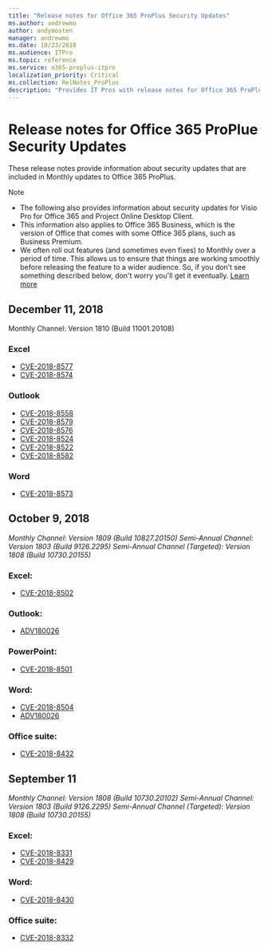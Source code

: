 ```yaml
---
title: "Release notes for Office 365 ProPlus Security Updates"
ms.author: andrewmo
author: andymosten
manager: andrewmo
ms.date: 10/23/2018
ms.audience: ITPro
ms.topic: reference
ms.service: o365-proplus-itpro
localization_priority: Critical
ms.collection: RelNotes_ProPlus
description: "Provides IT Pros with release notes for Office 365 ProPlus Security Updates"
---
```


# Release notes for Office 365 ProPlue Security Updates

These release notes provide information about security updates that are included in Monthly updates to Office 365 ProPlus.
 
 > [!NOTE]
> - The following also provides information about security updates for Visio Pro for Office 365 and Project Online Desktop Client.
> - This information also applies to Office 365 Business, which is the version of Office that comes with some Office 365 plans, such as Business Premium.
> - We often roll out features (and sometimes even fixes) to Monthly over a period of time. This allows us to ensure that things are working smoothly before releasing the feature to a wider audience. So, if you don’t see something described below, don't worry you'll get it eventually. [Learn more](https://support.office.com/en-us/article/when-do-i-get-the-newest-features-in-for-office-365-da36192c-58b9-4bc9-8d51-bb6eed468516?ui=en-US&rs=en-US&ad=US)


## December 11, 2018
Monthly Channel: Version 1810 (Build 11001.20108)  

### Excel

-   [CVE-2018-8577](https://portal.msrc.microsoft.com/en-us/security-guidance/advisory/CVE-2018-8577)
-   [CVE-2018-8574](https://portal.msrc.microsoft.com/en-us/security-guidance/advisory/CVE-2018-8574)

### Outlook

-   [CVE-2018-8558](https://portal.msrc.microsoft.com/en-us/security-guidance/advisory/CVE-2018-8558)
-   [CVE-2018-8579](https://portal.msrc.microsoft.com/en-us/security-guidance/advisory/CVE-2018-8579)
-   [CVE-2018-8576](https://portal.msrc.microsoft.com/en-us/security-guidance/advisory/CVE-2018-8576)
-   [CVE-2018-8524](https://portal.msrc.microsoft.com/en-us/security-guidance/advisory/CVE-2018-8524)
-   [CVE-2018-8522](https://portal.msrc.microsoft.com/en-us/security-guidance/advisory/CVE-2018-8522)
-   [CVE-2018-8582](https://portal.msrc.microsoft.com/en-us/security-guidance/advisory/CVE-2018-8582)

### Word

-   [CVE-2018-8573](https://portal.msrc.microsoft.com/en-us/security-guidance/advisory/CVE-2018-8573)
## October 9, 2018
*Monthly Channel: Version 1809 (Build 10827.20150)*
*Semi-Annual Channel: Version 1803 (Build 9126.2295)*
*Semi-Annual Channel (Targeted): Version 1808 (Build 10730.20155)*

### Excel:
-   [CVE-2018-8502](https://portal.msrc.microsoft.com/en-us/security-guidance/advisory/CVE-2018-8502)

### Outlook: 
-   [ADV180026](https://portal.msrc.microsoft.com/en-us/security-guidance/advisory/ADV180026)

### PowerPoint:
-   [CVE-2018-8501](https://portal.msrc.microsoft.com/en-us/security-guidance/advisory/CVE-2018-8501)

### Word: 
-   [CVE-2018-8504](https://portal.msrc.microsoft.com/en-us/security-guidance/advisory/CVE-2018-8504) 
-   [ADV180026](https://portal.msrc.microsoft.com/en-us/security-guidance/advisory/ADV180026) 

### Office suite:
-   [CVE-2018-8432](https://portal.msrc.microsoft.com/en-us/security-guidance/advisory/CVE-2018-8432)

## September 11
*Monthly Channel: Version 1808 (Build 10730.20102)*
*Semi-Annual Channel: Version 1803 (Build 9126.2295)*
*Semi-Annual Channel (Targeted): Version 1808 (Build 10730.20155)*

### Excel:
-   [CVE-2018-8331](https://portal.msrc.microsoft.com/en-us/security-guidance/advisory/CVE-2018-8331)
-   [CVE-2018-8429](https://portal.msrc.microsoft.com/en-us/security-guidance/advisory/CVE-2018-8429)

### Word:
-   [CVE-2018-8430](https://portal.msrc.microsoft.com/en-us/security-guidance/advisory/CVE-2018-8430)

### Office suite:
-   [CVE-2018-8332](https://portal.msrc.microsoft.com/en-us/security-guidance/advisory/CVE-2018-8332)